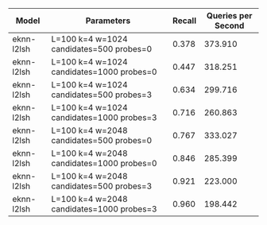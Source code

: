 |Model|Parameters|Recall|Queries per Second|
|---|---|---|---|
|eknn-l2lsh|L=100 k=4 w=1024 candidates=500 probes=0|0.378|373.910|
|eknn-l2lsh|L=100 k=4 w=1024 candidates=1000 probes=0|0.447|318.251|
|eknn-l2lsh|L=100 k=4 w=1024 candidates=500 probes=3|0.634|299.716|
|eknn-l2lsh|L=100 k=4 w=1024 candidates=1000 probes=3|0.716|260.863|
|eknn-l2lsh|L=100 k=4 w=2048 candidates=500 probes=0|0.767|333.027|
|eknn-l2lsh|L=100 k=4 w=2048 candidates=1000 probes=0|0.846|285.399|
|eknn-l2lsh|L=100 k=4 w=2048 candidates=500 probes=3|0.921|223.000|
|eknn-l2lsh|L=100 k=4 w=2048 candidates=1000 probes=3|0.960|198.442|
